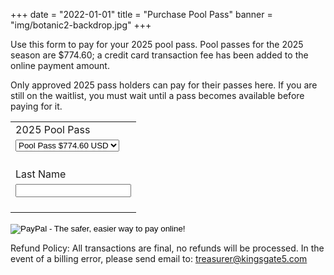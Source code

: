 +++
date = "2022-01-01"
title = "Purchase Pool Pass"
banner = "img/botanic2-backdrop.jpg"
+++

<p>Use this form to pay for your 2025 pool pass. Pool passes for the 2025 season are $774.60; a credit card transaction fee has been added to the online payment amount.</p>

<div class="alert alert-info" role="alert">Only approved 2025 pass holders can pay for their passes here. If you are still on the waitlist, you must wait until a pass becomes available before paying for it.</div>

<form action="https://www.paypal.com/cgi-bin/webscr" method="post" target="_top">
<input type="hidden" name="cmd" value="_s-xclick">
<input type="hidden" name="hosted_button_id" value="TH4FYLMBB9C7Q">
<table>
<tr><td><input type="hidden" name="on0" value="2025 Pool Pass">2025 Pool Pass</td></tr><tr><td><select name="os0" style="margin-bottom: 20px;">
<option value="Pool Pass">Pool Pass $774.60 USD</option>
</select> </td></tr>
<tr><td><input type="hidden" name="on1" value="Last Name">Last Name</td></tr><tr><td><input type="text" name="os1" maxlength="200" style="margin-bottom: 20px;"></td></tr>
</table>
<input type="hidden" name="currency_code" value="USD">
<input type="image" src="https://www.paypalobjects.com/en_US/i/btn/btn_paynowCC_LG.gif" border="0" name="submit" alt="PayPal - The safer, easier way to pay online!">
<img alt="" border="0" src="https://www.paypalobjects.com/en_US/i/scr/pixel.gif" width="1" height="1">
</form>

</p>
<p>Refund Policy: All transactions are final, no refunds will be processed. In the event of a billing error, please send email to: <a href="mailto:treasurer@kingsgate5.com">treasurer@kingsgate5.com</a></p>

